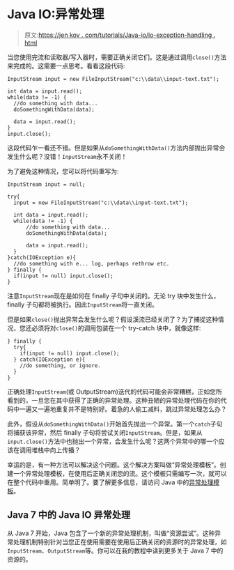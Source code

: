# Java IO:异常处理

> 原文:[https://jen kov . com/tutorials/Java-io/io-exception-handling . html](https://jenkov.com/tutorials/java-io/io-exception-handling.html)

当您使用完流和读取器/写入器时，需要正确关闭它们。这是通过调用`close()`方法来完成的。这需要一点思考。看看这段代码:

```
InputStream input = new FileInputStream("c:\\data\\input-text.txt");

int data = input.read();
while(data != -1) {
  //do something with data...
  doSomethingWithData(data);

  data = input.read();
}
input.close();

```

这段代码乍一看还不错。但是如果从`doSomethingWithData()`方法内部抛出异常会发生什么呢？没错！`InputStream`永不关闭！

为了避免这种情况，您可以将代码重写为:

```
InputStream input = null;

try{
  input = new FileInputStream("c:\\data\\input-text.txt");

  int data = input.read();
  while(data != -1) {
      //do something with data...
      doSomethingWithData(data);

      data = input.read();
  }
}catch(IOException e){
  //do something with e... log, perhaps rethrow etc.
} finally {
  if(input != null) input.close();
}

```

注意`InputStream`现在是如何在 finally 子句中关闭的。无论 try 块中发生什么，finally 子句都将被执行。因此`InputStream`将一直关闭。

但是如果`close()`抛出异常会发生什么呢？假设溪流已经关闭了？为了捕捉这种情况，您还必须将对`close()`的调用包装在一个 try-catch 块中，就像这样:

```
} finally {
  try{
    if(input != null) input.close();
  } catch(IOException e){
    //do something, or ignore.
  }
}

```

正确处理`InputStream`(或 OutputStream)迭代的代码可能会非常糟糕，正如您所看到的，一旦您在其中获得了正确的异常处理。这种丑陋的异常处理代码在你的代码中一遍又一遍地重复并不是特别好。着急的人偷工减料，跳过异常处理怎么办？

此外，假设从`doSomethingWithData()`开始首先抛出一个异常。第一个`catch`子句将捕获该异常，然后 finally 子句将尝试关闭`InputStream`。但是，如果从`input.close()`方法中也抛出一个异常，会发生什么呢？这两个异常中的哪一个应该在调用堆栈中向上传播？

幸运的是，有一种方法可以解决这个问题。这个解决方案叫做“异常处理模板”。创建一个异常处理模板，在使用后正确关闭您的流。这个模板只需编写一次，就可以在整个代码中重用。简单明了。要了解更多信息，请访问 Java 中的[异常处理模板](http://tutorials.jenkov.com/java-exception-handling/exception-handling-templates.html)。

## Java 7 中的 Java IO 异常处理

从 Java 7 开始，Java 包含了一个新的异常处理机制，叫做“资源尝试”。这种异常处理机制特别针对当您正在使用需要在使用后正确关闭的资源时的异常处理，如`InputStream`、`OutputStream`等。你可以在我的教程中读到更多关于 Java 7 中的资源的。